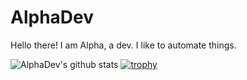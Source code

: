 # AlphaDev
Hello there! I am Alpha, a dev. I like to automate things.
<!--
**TheAlphaDev/thealphadev** is a ✨ _special_ ✨ repository because its `README.md` (this file) appears on your GitHub profile.

Here are some ideas to get you started:

- 🔭 I’m currently working on ...
- 🌱 I’m currently learning ...
- 👯 I’m looking to collaborate on ...
- 🤔 I’m looking for help with ...
- 💬 Ask me about ...
- 📫 How to reach me: ...
- 😄 Pronouns: ...
- ⚡ Fun fact: ...
-->

![AlphaDev's github stats](https://github-readme-stats.vercel.app/api?username=TheAlphaDev&show_icons=true&title_color=fff&icon_color=79ff97&text_color=9f9f9f&bg_color=151515)
[![trophy](https://github-profile-trophy.vercel.app/?username=TheAlphaDev)](https://github.com/ryo-ma/github-profile-trophy)
